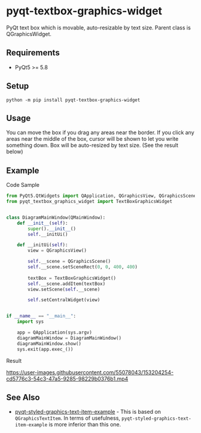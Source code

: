# pyqt-textbox-graphics-widget
PyQt text box which is movable, auto-resizable by text size. Parent class is QGraphicsWidget.

## Requirements
* PyQt5 >= 5.8

## Setup
`python -m pip install pyqt-textbox-graphics-widget`

## Usage
You can move the box if you drag any areas near the border. If you click any areas near the middle of the box, cursor will be shown to let you write something down. Box will be auto-resized by text size. (See the result below)

## Example
Code Sample
```python
from PyQt5.QtWidgets import QApplication, QGraphicsView, QGraphicsScene, QMainWindow
from pyqt_textbox_graphics_widget import TextBoxGraphicsWidget


class DiagramMainWindow(QMainWindow):
    def __init__(self):
        super().__init__()
        self.__initUi()

    def __initUi(self):
        view = QGraphicsView()

        self.__scene = QGraphicsScene()
        self.__scene.setSceneRect(0, 0, 400, 400)
        
        textBox = TextBoxGraphicsWidget()
        self.__scene.addItem(textBox)
        view.setScene(self.__scene)

        self.setCentralWidget(view)


if __name__ == "__main__":
    import sys

    app = QApplication(sys.argv)
    diagramMainWindow = DiagramMainWindow()
    diagramMainWindow.show()
    sys.exit(app.exec_())
```

Result

https://user-images.githubusercontent.com/55078043/153204254-cd5776c3-54c3-47a5-9285-98229b0376b1.mp4

## See Also
* <a href="https://github.com/yjg30737/pyqt-styled-graphics-text-item-example.git">pyqt-styled-graphics-text-item-example</a> - This is based on ```QGraphicsTextItem```. In terms of usefulness, ```pyqt-styled-graphics-text-item-example``` is more inferior than this one.  


